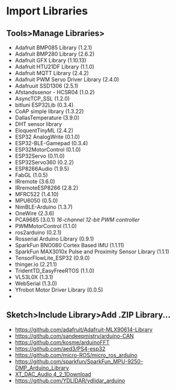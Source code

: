 # Import Libraries

## Tools>Manage Libraries>
* Adafruit BMP085 Library (1.2.1)
* Adafruit BMP280 Library (2.6.2)
* Adafruit GFX Library (1.10.13)
* Adafruit HTU21DF Library (1.1.0)
* Adafruit MQTT Library (2.4.2)
* Adafruit PWM Servo Driver Library (2.4.0)
* Adafruuit SSD1306 (2.5.1)
* Afstandssenor - HCSR04 (1.0.2)
* AsyncTCP_SSL (1.2.0)
* bitluni ESP32Lib (0.3.4)
* CoAP simple library (1.3.22)
* DallasTemperature (3.9.0)
* DHT sensor library
* EloquentTinyML (2.4.2)
* ESP32 AnalogWrite (0.1.0)
* ESP32-BLE-Gamepad (0.3.4)
* ESP32MotorControl (0.1.0)
* ESP32Servo (0.11.0)
* ESP32Servo360 (0.2.2)
* ESP8266Audio (1.9.5)
* FabGL (1.0.5)
* IRremote (3.6.0)
* IRremoteESP8266 (2.8.2)
* MFRC522 (1.4.10)
* MPU6050 (0.5.0)
* NimBLE-Arduino (1.3.7)
* OneWire (2.3.6)
* PCA9685 (3.0.1) *16-channel 12-bit PWM controller*
* PWMMotorControl (1.1.0)
* ros2arduino (0.2.1)
* Rosserial Arduino Library (0.9.1)
* SparkFun BNO080 Cortex Based IMU (1.1.11)
* SparkFun MAX3010x Pulse and Proximity Sensor Library (1.1.1)
* TensorFlowLite_ESP32 (0.9.0)
* thinger.io (2.21.1)
* TridentTD_EasyFreeRTOS (1.1.0)
* VL53L0X (1.3.1)
* WebSerial (1.3.0)
* Yfrobot Motor Driver Library (0.0.5)
* 
## Sketch>Include Library>Add .ZIP Library... 
* https://github.com/adafruit/Adafruit-MLX90614-Library
* https://github.com/sandeepmistry/arduino-CAN
* https://github.com/kosme/arduinoFFT
* https://github.com/aed3/PS4-esp32
* https://github.com/micro-ROS/micro_ros_arduino
* https://github.com/sparkfun/SparkFun_MPU-9250-DMP_Arduino_Library
* [XT_DAC_Audio 4_2_1Download](https://www.xtronical.com/wp-content/uploads/2019/10/XT_DAC_Audio-4_2_1.zip)
* https://github.com/YDLIDAR/ydlidar_arduino
